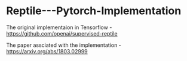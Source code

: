 # Reptile---Pytorch-Implementation
The original implementaion in Tensorflow - https://github.com/openai/supervised-reptile

The paper assciated with the implementation -  https://arxiv.org/abs/1803.02999

